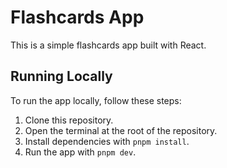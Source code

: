 # Flashcards App

This is a simple flashcards app built with React.


## Running Locally

To run the app locally, follow these steps:

1. Clone this repository.
2. Open the terminal at the root of the repository.
3. Install dependencies with `pnpm install`.
4. Run the app with `pnpm dev`.

